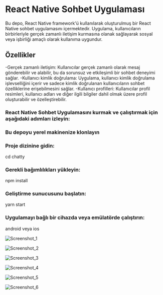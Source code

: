 # React Native Sohbet Uygulaması
Bu depo, React Native framework'ü kullanılarak oluşturulmuş bir React Native sohbet uygulamasını içermektedir. Uygulama, kullanıcıların birbirleriyle gerçek zamanlı iletişim kurmasına olanak sağlayarak sosyal veya işbirliği amaçlı olarak kullanıma uygundur.

## Özellikler
-Gerçek zamanlı iletişim: Kullanıcılar gerçek zamanlı olarak mesaj gönderebilir ve alabilir, bu da sorunsuz ve etkileşimli bir sohbet deneyimi sağlar.
-Kullanıcı kimlik doğrulama: Uygulama, kullanıcı kimlik doğrulama işlevselliğini içerir ve sadece kimlik doğrulanan kullanıcıların sohbet özelliklerine erişebilmesini sağlar.
-Kullanıcı profilleri: Kullanıcılar profil resimleri, kullanıcı adları ve diğer ilgili bilgiler dahil olmak üzere profil oluşturabilir ve özelleştirebilir.

### React Native Sohbet Uygulamasını kurmak ve çalıştırmak için aşağıdaki adımları izleyin:

### Bu depoyu yerel makinenize klonlayın

### Proje dizinine gidin:
cd chatty

### Gerekli bağımlılıkları yükleyin:
npm install

### Geliştirme sunucusunu başlatın:
yarn start

### Uygulamayı bağlı bir cihazda veya emülatörde çalıştırın:
android veya ios




![Screenshot_1](https://github.com/serkancan006/React_Native_ChatApp/assets/109299838/f24b1c35-7cfc-4cc9-b3bb-0a0d9e36bd49)


![Screenshot_2](https://github.com/serkancan006/React_Native_ChatApp/assets/109299838/8e8d4a8c-5695-43e1-aab2-22cf6340f5bb)


![Screenshot_3](https://github.com/serkancan006/React_Native_ChatApp/assets/109299838/4cdd7058-6739-43cf-a652-5e94766bc540)


![Screenshot_4](https://github.com/serkancan006/React_Native_ChatApp/assets/109299838/257a20f0-37ea-41f6-b804-6505eec61ef6)


![Screenshot_5](https://github.com/serkancan006/React_Native_ChatApp/assets/109299838/2e408c99-bc78-4a60-b037-047da0ff4576)


![Screenshot_6](https://github.com/serkancan006/React_Native_ChatApp/assets/109299838/ff106982-a145-4039-ba59-5527c92178c3)



